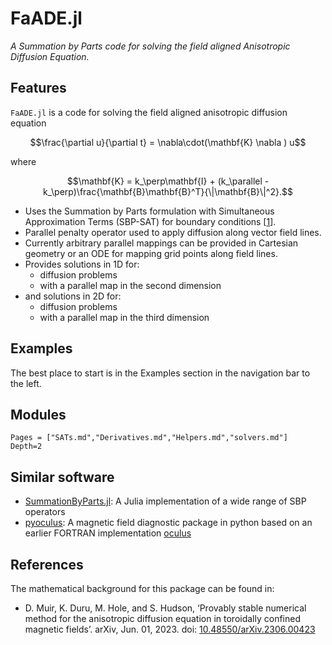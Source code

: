 # FaADE.jl

_A Summation by Parts code for solving the field aligned Anisotropic Diffusion Equation._ 


## Features

`FaADE.jl` is a code for solving the field aligned anisotropic diffusion equation

$$\frac{\partial u}{\partial t} = \nabla\cdot(\mathbf{K} \nabla ) u$$

where

$$\mathbf{K} = k_\perp\mathbf{I} + (k_\parallel - k_\perp)\frac{\mathbf{B}\mathbf{B}^T}{\|\mathbf{B}\|^2}.$$


- Uses the Summation by Parts formulation with Simultaneous Approximation Terms (SBP-SAT) for boundary conditions [[1](https://doi.org/10.1007/s10915-011-9525-z)].
- Parallel penalty operator used to apply diffusion along vector field lines.
- Currently arbitrary parallel mappings can be provided in Cartesian geometry or an ODE for mapping grid points along field lines.
- Provides solutions in 1D for:
    - diffusion problems
    - with a parallel map in the second dimension
- and solutions in 2D for:
    - diffusion problems
    - with a parallel map in the third dimension



## Examples

The best place to start is in the Examples section in the navigation bar to the left.

## Modules


```@contents
Pages = ["SATs.md","Derivatives.md","Helpers.md","solvers.md"]
Depth=2
```

## Similar software

- [SummationByParts.jl](https://github.com/ranocha/SummationByPartsOperators.jl): A Julia implementation of a wide range of SBP operators
- [pyoculus](https://github.com/zhisong/pyoculus): A magnetic field diagnostic package in python based on an earlier FORTRAN implementation [oculus](https://github.com/SRHudson/Oculus)




## References

The mathematical background for this package can be found in:
- D. Muir, K. Duru, M. Hole, and S. Hudson, ‘Provably stable numerical method for the anisotropic diffusion equation in toroidally confined magnetic fields’. arXiv, Jun. 01, 2023. doi: [10.48550/arXiv.2306.00423](http://arxiv.org/abs/2306.00423)




